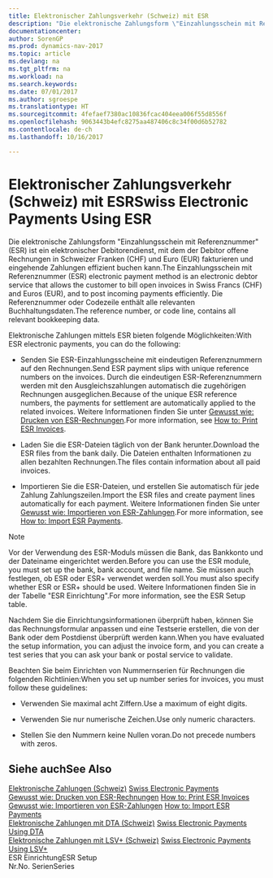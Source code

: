 ```yaml
---
title: Elektronischer Zahlungsverkehr (Schweiz) mit ESR
description: "Die elektronische Zahlungsform \"Einzahlungsschein mit Referenznummer\" (ESR) ist ein elektronischer Debitorendienst, mit dem der Debitor offene Rechnungen in Schweizer Franken (CHF) und Euro (EUR) fakturieren und eingehende Zahlungen effizient buchen kann. Die Referenznummer oder Codezeile enthält alle relevanten Buchhaltungsdaten."
documentationcenter: 
author: SorenGP
ms.prod: dynamics-nav-2017
ms.topic: article
ms.devlang: na
ms.tgt_pltfrm: na
ms.workload: na
ms.search.keywords: 
ms.date: 07/01/2017
ms.author: sgroespe
ms.translationtype: HT
ms.sourcegitcommit: 4fefaef7380ac10836fcac404eea006f55d8556f
ms.openlocfilehash: 9063443b4efc8275aa487406c8c34f00d6b52782
ms.contentlocale: de-ch
ms.lasthandoff: 10/16/2017

---
```

# <a name="swiss-electronic-payments-using-esr"></a><span data-ttu-id="74ced-104">Elektronischer Zahlungsverkehr (Schweiz) mit ESR</span><span class="sxs-lookup"><span data-stu-id="74ced-104">Swiss Electronic Payments Using ESR</span></span>
<span data-ttu-id="74ced-105">Die elektronische Zahlungsform "Einzahlungsschein mit Referenznummer" (ESR) ist ein elektronischer Debitorendienst, mit dem der Debitor offene Rechnungen in Schweizer Franken (CHF) und Euro (EUR) fakturieren und eingehende Zahlungen effizient buchen kann.</span><span class="sxs-lookup"><span data-stu-id="74ced-105">The Einzahlungsschein mit Referenznummer (ESR) electronic payment method is an electronic debtor service that allows the customer to bill open invoices in Swiss Francs (CHF) and Euros (EUR), and to post incoming payments efficiently.</span></span> <span data-ttu-id="74ced-106">Die Referenznummer oder Codezeile enthält alle relevanten Buchhaltungsdaten.</span><span class="sxs-lookup"><span data-stu-id="74ced-106">The reference number, or code line, contains all relevant bookkeeping data.</span></span>  
  
 <span data-ttu-id="74ced-107">Elektronische Zahlungen mittels ESR bieten folgende Möglichkeiten:</span><span class="sxs-lookup"><span data-stu-id="74ced-107">With ESR electronic payments, you can do the following:</span></span>  
  
-   <span data-ttu-id="74ced-108">Senden Sie ESR-Einzahlungsscheine mit eindeutigen Referenznummern auf den Rechnungen.</span><span class="sxs-lookup"><span data-stu-id="74ced-108">Send ESR payment slips with unique reference numbers on the invoices.</span></span> <span data-ttu-id="74ced-109">Durch die eindeutigen ESR-Referenznummern werden mit den Ausgleichszahlungen automatisch die zugehörigen Rechnungen ausgeglichen.</span><span class="sxs-lookup"><span data-stu-id="74ced-109">Because of the unique ESR reference numbers, the payments for settlement are automatically applied to the related invoices.</span></span> <span data-ttu-id="74ced-110">Weitere Informationen finden Sie unter [Gewusst wie: Drucken von ESR-Rechnungen](how-to-print-esr-invoices.md).</span><span class="sxs-lookup"><span data-stu-id="74ced-110">For more information, see [How to: Print ESR Invoices](how-to-print-esr-invoices.md).</span></span>  
  
-   <span data-ttu-id="74ced-111">Laden Sie die ESR-Dateien täglich von der Bank herunter.</span><span class="sxs-lookup"><span data-stu-id="74ced-111">Download the ESR files from the bank daily.</span></span> <span data-ttu-id="74ced-112">Die Dateien enthalten Informationen zu allen bezahlten Rechnungen.</span><span class="sxs-lookup"><span data-stu-id="74ced-112">The files contain information about all paid invoices.</span></span>  
  
-   <span data-ttu-id="74ced-113">Importieren Sie die ESR-Dateien, und erstellen Sie automatisch für jede Zahlung Zahlungszeilen.</span><span class="sxs-lookup"><span data-stu-id="74ced-113">Import the ESR files and create payment lines automatically for each payment.</span></span> <span data-ttu-id="74ced-114">Weitere Informationen finden Sie unter [Gewusst wie: Importieren von ESR-Zahlungen](how-to-import-esr-payments.md).</span><span class="sxs-lookup"><span data-stu-id="74ced-114">For more information, see [How to: Import ESR Payments](how-to-import-esr-payments.md).</span></span>  
  
> [!NOTE]  
>  <span data-ttu-id="74ced-115">Vor der Verwendung des ESR-Moduls müssen die Bank, das Bankkonto und der Dateiname eingerichtet werden.</span><span class="sxs-lookup"><span data-stu-id="74ced-115">Before you can use the ESR module, you must set up the bank, bank account, and file name.</span></span> <span data-ttu-id="74ced-116">Sie müssen auch festlegen, ob ESR oder ESR+ verwendet werden soll.</span><span class="sxs-lookup"><span data-stu-id="74ced-116">You must also specify whether ESR or ESR+ should be used.</span></span> <span data-ttu-id="74ced-117">Weitere Informationen finden Sie in der Tabelle "ESR Einrichtung".</span><span class="sxs-lookup"><span data-stu-id="74ced-117">For more information, see the ESR Setup table.</span></span>  
  
 <span data-ttu-id="74ced-118">Nachdem Sie die Einrichtungsinformationen überprüft haben, können Sie das Rechnungsformular anpassen und eine Testserie erstellen, die von der Bank oder dem Postdienst überprüft werden kann.</span><span class="sxs-lookup"><span data-stu-id="74ced-118">When you have evaluated the setup information, you can adjust the invoice form, and you can create a test series that you can ask your bank or postal service to validate.</span></span>  
  
 <span data-ttu-id="74ced-119">Beachten Sie beim Einrichten von Nummernserien für Rechnungen die folgenden Richtlinien:</span><span class="sxs-lookup"><span data-stu-id="74ced-119">When you set up number series for invoices, you must follow these guidelines:</span></span>  
  
-   <span data-ttu-id="74ced-120">Verwenden Sie maximal acht Ziffern.</span><span class="sxs-lookup"><span data-stu-id="74ced-120">Use a maximum of eight digits.</span></span>  
  
-   <span data-ttu-id="74ced-121">Verwenden Sie nur numerische Zeichen.</span><span class="sxs-lookup"><span data-stu-id="74ced-121">Use only numeric characters.</span></span>  
  
-   <span data-ttu-id="74ced-122">Stellen Sie den Nummern keine Nullen voran.</span><span class="sxs-lookup"><span data-stu-id="74ced-122">Do not precede numbers with zeros.</span></span>  
  
## <a name="see-also"></a><span data-ttu-id="74ced-123">Siehe auch</span><span class="sxs-lookup"><span data-stu-id="74ced-123">See Also</span></span>  
 <span data-ttu-id="74ced-124">[Elektronische Zahlungen (Schweiz)](swiss-electronic-payments.md) </span><span class="sxs-lookup"><span data-stu-id="74ced-124">[Swiss Electronic Payments](swiss-electronic-payments.md) </span></span>  
 <span data-ttu-id="74ced-125">[Gewusst wie: Drucken von ESR-Rechnungen](how-to-print-esr-invoices.md) </span><span class="sxs-lookup"><span data-stu-id="74ced-125">[How to: Print ESR Invoices](how-to-print-esr-invoices.md) </span></span>  
 <span data-ttu-id="74ced-126">[Gewusst wie: Importieren von ESR-Zahlungen](how-to-import-esr-payments.md) </span><span class="sxs-lookup"><span data-stu-id="74ced-126">[How to: Import ESR Payments](how-to-import-esr-payments.md) </span></span>  
 <span data-ttu-id="74ced-127">[Elektronische Zahlungen mit DTA (Schweiz)](swiss-electronic-payments-using-dta.md) </span><span class="sxs-lookup"><span data-stu-id="74ced-127">[Swiss Electronic Payments Using DTA](swiss-electronic-payments-using-dta.md) </span></span>  
 <span data-ttu-id="74ced-128">[Elektronische Zahlungen mit LSV+ (Schweiz)](swiss-electronic-payments-using-lsv-.md) </span><span class="sxs-lookup"><span data-stu-id="74ced-128">[Swiss Electronic Payments Using LSV+](swiss-electronic-payments-using-lsv-.md) </span></span>  
 <span data-ttu-id="74ced-129">ESR Einrichtung</span><span class="sxs-lookup"><span data-stu-id="74ced-129">ESR Setup</span></span>   
 <span data-ttu-id="74ced-130">Nr.</span><span class="sxs-lookup"><span data-stu-id="74ced-130">No.</span></span> <span data-ttu-id="74ced-131">Serien</span><span class="sxs-lookup"><span data-stu-id="74ced-131">Series</span></span>
